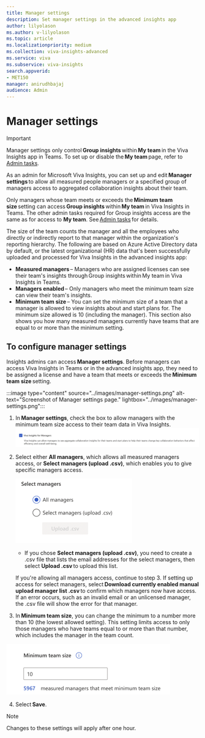 ```yaml
---
title: Manager settings
description: Set manager settings in the advanced insights app
author: lilyolason
ms.author: v-lilyolason
ms.topic: article
ms.localizationpriority: medium 
ms.collection: viva-insights-advanced 
ms.service: viva 
ms.subservice: viva-insights 
search.appverid: 
- MET150 
manager: anirudhbajaj
audience: Admin
---
```


# Manager settings

>[!Important]
> Manager settings only control **Group insights** within **My team** in the Viva Insights app in Teams. To set up or disable the **My team** page, refer to [Admin tasks](/viva/insights/personal/teams/viva-teams-app-admin-tasks).

As an admin for Microsoft Viva Insights, you can set up and edit **Manager settings** to allow all measured people managers or a specified group of managers access to aggregated collaboration insights about their team. 

Only managers whose team meets or exceeds the **Minimum team size** setting can access **Group insights** within **My team** in Viva Insights in Teams. The other admin tasks required for Group insights access are the same as for access to **My team**. See [Admin tasks](/viva/insights/personal/teams/viva-teams-app-admin-tasks.md) for details.

The size of the team counts the manager and all the employees who directly or indirectly report to that manager within the organization's reporting hierarchy. The following are based on Azure Active Directory data by default, or the latest organizational (HR) data that's been successfully uploaded and processed for Viva Insights in the advanced insights app:

* **Measured managers** – Managers who are assigned licenses can see their team's insights through Group insights within My team in Viva Insights in Teams.
* **Managers enabled** – Only managers who meet the minimum team size can view their team's insights.
* **Minimum team size** – You can set the minimum size of a team that a manager is allowed to view insights about and start plans for. The minimum size allowed is 10 (including the manager). This section also shows you how many measured managers currently have teams that are equal to or more than the minimum setting.

## To configure manager settings

Insights admins can access **Manager settings**. Before managers can access Viva Insights in Teams or in the advanced insights app, they need to be assigned a license and have a team that meets or exceeds the **Minimum team size** setting.

:::image type="content" source="../images/manager-settings.png" alt-text="Screenshot of Manager settings page." lightbox="../images/manager-settings.png":::

1. In **Manager settings**, check the box to allow managers with the minimum team size access to their team data in Viva Insights.
![Screenshot that shows the Manager settings page.](../images/manager-settings-check-box.png)
1. Select either **All managers**, which allows all measured managers access, or **Select managers (upload .csv)**, which enables you to give specific managers access.

    ![Screenshot that shows Select managers option.](../images/manager-settings-select-managers.png)
    * If you chose **Select managers (upload .csv)**, you need to create a .csv file that lists the email addresses for the select managers, then select **Upload .csv** to upload this list. 

    If you're allowing all managers access, continue to step 3. If setting up access for select managers, select **Download currently enabled manual upload manager list .csv** to confirm which managers now have access. If an error occurs, such as an invalid email or an unlicensed manager, the .csv file will show the error for that manager.

3. In **Minimum team size**, you can change the minimum to a number more than 10 (the lowest allowed setting). This setting limits access to only those managers who have teams equal to or more than that number, which includes the manager in the team count.

![Screenshot that shows Set team size option.](../images/manager-settings-set-min-team-size.png)

4. Select **Save**.

>[!Note] 
> Changes to these settings will apply after one hour. 